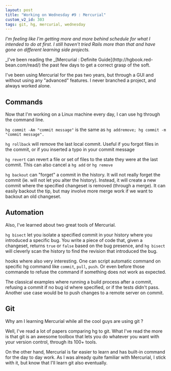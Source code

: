 ```yaml
---
layout: post
title: "Working on Wednesday #9 : Mercurial"
custom_v2_id: 303
tags: git, hg, mercurial, wednesday
---
```


_I'm feeling like I'm getting more and more behind schedule for what I
intended to do at first. I still haven't tried Rails more than that and have
gone on different learning side projects._

_I've been reading the _[Mercurial : Definite Guide](http://hgbook.red-
bean.com/read/) the past few days to get a correct grasp of the soft.

I've been using Mercurial for the pas two years, but through a GUI and without
using any "advanced" features. I never branched a project, and always worked
alone.

## Commands

Now that I'm working on a Linux machine every day, I can use hg through the
command line.

`hg commit -Am "commit message"` is the same as `hg addremove; hg commit -m
"commit message".`

`hg rollback` will remove the last local commit. Useful if you forgot files in
the commit, or if you inserted a typo in your commit message

`hg revert` can revert a file or set of files to the state they were at the
last commit. This can also cancel a `hg add` or `hg remove`

`hg backout` can "forget" a commit in the history. It will not really forget
the commit (ie. will not let you alter the history). Instead, it will create a
new commit where the specified changeset is removed (through a merge). It can
easily backout the tip, but may involve more merge work if we want to backout
an old changeset.

## Automation

Also, I've learned about two great tools of Mercurial.

`hg bisect` let you isolate a specified commit in your history where you
introduced a specific bug. You write a piece of code that, given a changeset,
returns `true` or `false` based on the bug presence, and `hg bisect` will
cleverly scan the history to find the revision that introduced the bug.

hooks where also very interesting. One can script automatic command on
specific hg command like `commit`, `pull`, `push`. Or even before those
commande to refuse the command if something does not work as expected.

The classical examples where running a build process after a commit, refusing
a commit if no bug id where specified, or if the tests didn't pass. Another
use case would be to push changes to a remote server on commit.

## Git

Why am I learning Mercurial while all the cool guys are using git ?

Well, I've read a lot of papers comparing hg to git. What I've read the more
is that git is an awesome toolbox that lets you do whatever you want with your
version control, through its 100+ tools.

On the other hand, Mercurial is far easier to learn and has built-in command
for the day to day work. As I was already quite familiar with Mercurial, I
stick with it, but know that I'll learn git also eventually.


